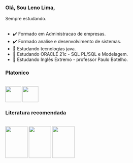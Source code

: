 ### Olá, Sou Leno Lima,
Sempre estudando.

##
- ✔️ Formado em Administracao  de empresas.
- ✔️ Formado analise e desenvolvimento de sistemas.
- 📙 Estudando tecnologias java.
- 📗 Estudando ORACLE 21c -  SQL PL/SQL e Modelagem.
- 📘 Estudando Inglês Extremo - professor Paulo Botelho.



### Platonico


<div style="display: inline_block"><br>
  <img align="center" height="50" width="50" src="https://cdn.jsdelivr.net/gh/devicons/devicon/icons/java/java-original-wordmark.svg">
   <img align="center" height="50" width="50" src="https://cdn.jsdelivr.net/gh/devicons/devicon/icons/oracle/oracle-original.svg">
</div>




### Literatura recomendada

<div style="display: inline_block"><br>
  <img align="center" height="100" width="70" src="https://user-images.githubusercontent.com/75032231/145129561-39355a1e-b1c8-4da1-8df0-309cc0b71b4a.png">
  <img align="center" height="100" width="70" src="https://images-na.ssl-images-amazon.com/images/I/81RXMnEXrdL.jpg">
  <img align="center" height="100" width="70" src="https://images-na.ssl-images-amazon.com/images/I/7174cBVwjsL.jpg">
</div>



##

  


